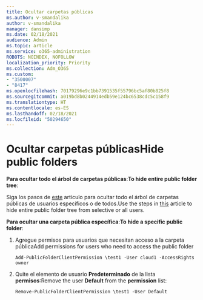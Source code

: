 ```yaml
---
title: Ocultar carpetas públicas
ms.author: v-smandalika
author: v-smandalika
manager: dansimp
ms.date: 02/18/2021
audience: Admin
ms.topic: article
ms.service: o365-administration
ROBOTS: NOINDEX, NOFOLLOW
localization_priority: Priority
ms.collection: Adm_O365
ms.custom:
- "3500007"
- "8417"
ms.openlocfilehash: 70179296e9c1bb7391535f55796bc5af80b825f8
ms.sourcegitcommit: a019bd8b0244914edb59e124bc6538cdc5c158f9
ms.translationtype: HT
ms.contentlocale: es-ES
ms.lasthandoff: 02/18/2021
ms.locfileid: "50294650"
---
```

# <a name="hide-public-folders"></a><span data-ttu-id="1a232-102">Ocultar carpetas públicas</span><span class="sxs-lookup"><span data-stu-id="1a232-102">Hide public folders</span></span>

<span data-ttu-id="1a232-103">**Para ocultar todo el árbol de carpetas públicas**:</span><span class="sxs-lookup"><span data-stu-id="1a232-103">**To hide entire public folder tree**:</span></span>

<span data-ttu-id="1a232-104">Siga los pasos de [este](https://aka.ms/ControlPF) artículo para ocultar todo el árbol de carpetas públicas de usuarios específicos o de todos.</span><span class="sxs-lookup"><span data-stu-id="1a232-104">Use the steps in [this](https://aka.ms/ControlPF) article to hide entire public folder tree from selective or all users.</span></span>

<span data-ttu-id="1a232-105">**Para ocultar una carpeta pública específica**:</span><span class="sxs-lookup"><span data-stu-id="1a232-105">**To hide a specific public folder**:</span></span>

1. <span data-ttu-id="1a232-106">Agregue permisos para usuarios que necesitan acceso a la carpeta pública</span><span class="sxs-lookup"><span data-stu-id="1a232-106">Add permissions for users who need to access the public folder</span></span>

    `Add-PublicFolderClientPermission \test1 -User cloud1 -AccessRights owner`

2. <span data-ttu-id="1a232-107">Quite el elemento de usuario **Predeterminado** de la lista **permisos**:</span><span class="sxs-lookup"><span data-stu-id="1a232-107">Remove the user **Default** from the **permission** list:</span></span>

    `Remove-PublicFolderClientPermission \test1 -User Default`
